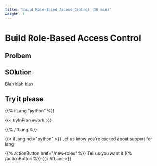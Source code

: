 ```yaml
---
title: "Build Role-Based Access Control (30 min)"
weight: 1
---
```


# Build Role-Based Access Control

## Prolbem

## SOlution

Blah blah blah

## Try it please

{{% ifLang "python" %}}

{{< tryInFramework >}}

{{% /ifLang %}}

{{< ifLang not="python" >}}
Let us know you're excited about support for lang

{{% actionButton href="/new-roles" %}}
Tell us you want it
{{% /actionButton %}}
{{< /ifLang >}}
